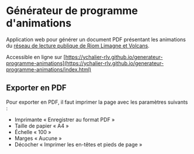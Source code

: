# Générateur de programme d'animations

Application web pour générer un document PDF présentant les animations du [réseau de lecture publique de Riom Limagne et Volcans](https://reseaubibliotheques.rlv.eu/).

Accessible en ligne sur [https://ychalier-rlv.github.io/generateur-programme-animations](https://ychalier-rlv.github.io/generateur-programme-animations/index.html)

## Exporter en PDF

Pour exporter en PDF, il faut imprimer la page avec les paramètres suivants :

- Imprimante « Enregistrer au format PDF »
- Taille de papier « A4 »
- Échelle « 100 »
- Marges « Aucune »
- Décocher « Imprimer les en-têtes et pieds de page »
